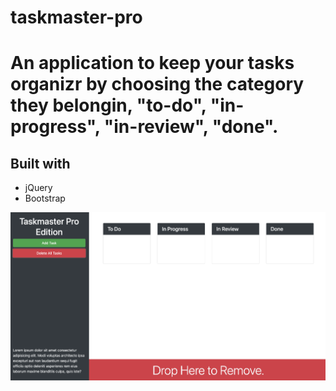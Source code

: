 # taskmaster-pro

# An application to keep your tasks organizr by choosing the category they belongin, "to-do", "in-progress", "in-review", "done".


## Built with
* jQuery
* Bootstrap



![](./assets/images/screenshot.png)